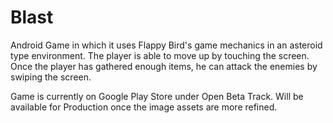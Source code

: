 # Blast
Android Game in which it uses Flappy Bird's game mechanics in an asteroid type environment.
The player is able to move up by touching the screen. Once the player has gathered enough items, he can attack the enemies by swiping the 
screen.

Game is currently on Google Play Store under Open Beta Track. Will be available for Production once the image assets are more refined.
